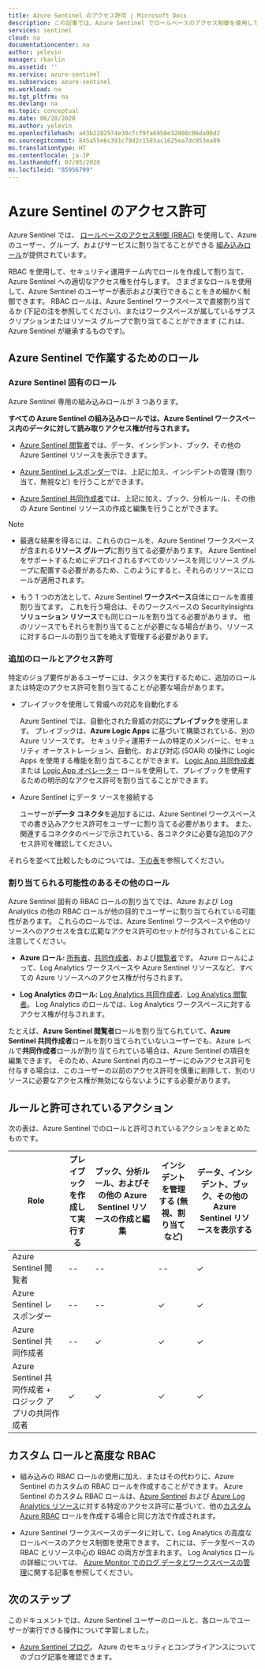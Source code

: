 ```yaml
---
title: Azure Sentinel のアクセス許可 | Microsoft Docs
description: この記事では、Azure Sentinel でロールベースのアクセス制御を使用してアクセス許可をユーザーに割り当て、ロールごとに許可するアクションを特定する方法について説明します。
services: sentinel
cloud: na
documentationcenter: na
author: yelevin
manager: rkarlin
ms.assetid: ''
ms.service: azure-sentinel
ms.subservice: azure-sentinel
ms.workload: na
ms.tgt_pltfrm: na
ms.devlang: na
ms.topic: conceptual
ms.date: 06/28/2020
ms.author: yelevin
ms.openlocfilehash: a43b2282974e30cfcf9fa6950e32008c06da98d2
ms.sourcegitcommit: 845a55e6c391c79d2c1585ac1625ea7dc953ea89
ms.translationtype: HT
ms.contentlocale: ja-JP
ms.lasthandoff: 07/05/2020
ms.locfileid: "85956799"
---
```

# <a name="permissions-in-azure-sentinel"></a>Azure Sentinel のアクセス許可

Azure Sentinel では、 [ロールベースのアクセス制御 (RBAC)](../role-based-access-control/role-assignments-portal.md) を使用して、Azure のユーザー、グループ、およびサービスに割り当てることができる [組み込みロール](../role-based-access-control/built-in-roles.md)が提供されています。

RBAC を使用して、セキュリティ運用チーム内でロールを作成して割り当て、Azure Sentinel への適切なアクセス権を付与します。 さまざまなロールを使用して、Azure Sentinel のユーザーが表示および実行できることをきめ細かく制御できます。 RBAC ロールは、Azure Sentinel ワークスペースで直接割り当てるか (下記の注を参照してください)、またはワークスペースが属しているサブスクリプションまたはリソース グループで割り当てることができます (これは、Azure Sentinel が継承するものです)。

## <a name="roles-for-working-in-azure-sentinel"></a>Azure Sentinel で作業するためのロール

### <a name="azure-sentinel-specific-roles"></a>Azure Sentinel 固有のロール

Azure Sentinel 専用の組み込みロールが 3 つあります。

**すべての Azure Sentinel の組み込みロールでは、Azure Sentinel ワークスペース内のデータに対して読み取りアクセス権が付与されます。**

- [Azure Sentinel 閲覧者](../role-based-access-control/built-in-roles.md#azure-sentinel-reader)では、データ、インシデント、ブック、その他の Azure Sentinel リソースを表示できます。

- [Azure Sentinel レスポンダー](../role-based-access-control/built-in-roles.md#azure-sentinel-responder)では、上記に加え、インシデントの管理 (割り当て、無視など) を行うことができます。

- [Azure Sentinel 共同作成者](../role-based-access-control/built-in-roles.md#azure-sentinel-contributor)では、上記に加え、ブック、分析ルール、その他の Azure Sentinel リソースの作成と編集を行うことができます。

> [!NOTE]
>
> - 最適な結果を得るには、これらのロールを、Azure Sentinel ワークスペースが含まれる**リソース グループ**に割り当てる必要があります。 Azure Sentinel をサポートするためにデプロイされるすべてのリソースを同じリソース グループに配置する必要があるため、このようにすると、それらのリソースにロールが適用されます。
>
> - もう 1 つの方法として、Azure Sentinel **ワークスペース**自体にロールを直接割り当てます。 これを行う場合は、そのワークスペースの SecurityInsights **ソリューション リソース**でも同じロールを割り当てる必要があります。 他のリソースでもそれらを割り当てることが必要になる場合があり、リソースに対するロールの割り当てを絶えず管理する必要があります。

### <a name="additional-roles-and-permissions"></a>追加のロールとアクセス許可

特定のジョブ要件があるユーザーには、タスクを実行するために、追加のロールまたは特定のアクセス許可を割り当てることが必要な場合があります。

- プレイブックを使用して脅威への対応を自動化する

    Azure Sentinel では、自動化された脅威の対応に**プレイブック**を使用します。 プレイブックは、**Azure Logic Apps** に基づいて構築されている、別の Azure リソースです。 セキュリティ運用チームの特定のメンバーに、セキュリティ オーケストレーション、自動化、および対応 (SOAR) の操作に Logic Apps を使用する権能を割り当てることができます。 [Logic App 共同作成者](../role-based-access-control/built-in-roles.md#logic-app-contributor)または [Logic App オペレーター](../role-based-access-control/built-in-roles.md#logic-app-operator) ロールを使用して、プレイブックを使用するための明示的なアクセス許可を割り当てることができます。

- Azure Sentinel にデータ ソースを接続する

    ユーザーが**データ コネクタ**を追加するには、Azure Sentinel ワークスペースでの書き込みアクセス許可をユーザーに割り当てる必要があります。 また、関連するコネクタのページで示されている、各コネクタに必要な追加のアクセス許可を確認してください。

それらを並べて比較したものについては、[下の表](#roles-and-allowed-actions)を参照してください。

### <a name="other-roles-you-might-see-assigned"></a>割り当てられる可能性のあるその他のロール

Azure Sentinel 固有の RBAC ロールの割り当てでは、Azure および Log Analytics の他の RBAC ロールが他の目的でユーザーに割り当てられている可能性があります。 これらのロールでは、Azure Sentinel ワークスペースや他のリソースへのアクセスを含む広範なアクセス許可のセットが付与されていることに注意してください。

- **Azure ロール:** [所有者](../role-based-access-control/built-in-roles.md#owner)、[共同作成者](../role-based-access-control/built-in-roles.md#contributor)、および[閲覧者](../role-based-access-control/built-in-roles.md#reader)です。 Azure ロールによって、Log Analytics ワークスペースや Azure Sentinel リソースなど、すべての Azure リソースへのアクセス権が付与されます。

- **Log Analytics のロール:** [Log Analytics 共同作成者](../role-based-access-control/built-in-roles.md#log-analytics-contributor)、[Log Analytics 閲覧者](../role-based-access-control/built-in-roles.md#log-analytics-reader)。 Log Analytics のロールでは、Log Analytics ワークスペースに対するアクセス権が付与されます。 

たとえば、**Azure Sentinel 閲覧者**ロールを割り当てられていて、**Azure Sentinel 共同作成者**ロールを割り当てられていないユーザーでも、Azure レベルで**共同作成者**ロールが割り当てられている場合は、Azure Sentinel の項目を編集できます。 そのため、Azure Sentinel 内のユーザーにのみアクセス許可を付与する場合は、このユーザーの以前のアクセス許可を慎重に削除して、別のリソースに必要なアクセス権が無効にならないようにする必要があります。

## <a name="roles-and-allowed-actions"></a>ルールと許可されているアクション

次の表は、Azure Sentinel でのロールと許可されているアクションをまとめたものです。 

| Role | プレイブックを作成して実行する| ブック、分析ルール、およびその他の Azure Sentinel リソースの作成と編集 | インシデントを管理する (無視、割り当てなど) | データ、インシデント、ブック、その他の Azure Sentinel リソースを表示する |
|---|---|---|---|---|
| Azure Sentinel 閲覧者 | -- | -- | -- | &#10003; |
| Azure Sentinel レスポンダー | -- | -- | &#10003; | &#10003; |
| Azure Sentinel 共同作成者 | -- | &#10003; | &#10003; | &#10003; |
| Azure Sentinel 共同作成者 + ロジック アプリの共同作成者 | &#10003; | &#10003; | &#10003; | &#10003; |

## <a name="custom-roles-and-advanced-rbac"></a>カスタム ロールと高度な RBAC

- 組み込みの RBAC ロールの使用に加え、またはその代わりに、Azure Sentinel のカスタムの RBAC ロールを作成することができます。 Azure Sentinel のカスタム RBAC ロールは、[Azure Sentinel](../role-based-access-control/resource-provider-operations.md#microsoftsecurityinsights) および [Azure Log Analytics リソース](../role-based-access-control/resource-provider-operations.md#microsoftoperationalinsights)に対する特定のアクセス許可に基づいて、他の[カスタム Azure RBAC](../role-based-access-control/custom-roles-rest.md#create-a-custom-role) ロールを作成する場合と同じ方法で作成されます。

- Azure Sentinel ワークスペースのデータに対して、Log Analytics の高度なロールベースのアクセス制御を使用できます。 これには、データ型ベースの RBAC とリソース中心の RBAC の両方が含まれます。 Log Analytics ロールの詳細については、 [Azure Monitor でのログ データとワークスペースの管理](../azure-monitor/platform/manage-access.md#manage-access-using-workspace-permissions)に関する記事を参照してください。

## <a name="next-steps"></a>次のステップ

このドキュメントでは、Azure Sentinel ユーザーのロールと、各ロールでユーザーが実行できる操作について学習しました。

* [Azure Sentinel ブログ](https://aka.ms/azuresentinelblog)。 Azure のセキュリティとコンプライアンスについてのブログ記事を確認できます。
